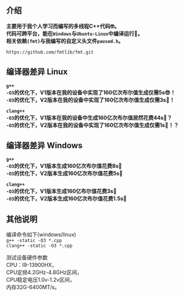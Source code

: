 ## 介绍
**主要用于我个人学习而编写的多线程C++代码🤓。**  
**代码可跨平台，能在`Windows`与`Ubuntu-Linux`中编译运行💪。**  
**相关依赖`{fmt}`与我编写的自定义头文件`paused.h`。**  
``` text
https://github.com/fmtlib/fmt.git
```
## 编译器差异 Linux
**`g++`**  
**`-O3`的优化下，V1版本在我的设备中实现了160亿次布尔值生成仅需5s😎！**  
**`-O3`的优化下，V2版本在我的设备中实现了160亿次布尔值生成仅需3s🤯！**  
  
**`clang++`**  
**`-O3`的优化下，V1版本在我的设备中生成160亿次布尔值居然花费44s🤔？**  
**`-O3`的优化下，V2版本在我的设备中实现了160亿次布尔值生成仅需1s🤯！？**  
## 编译器差异 Windows
**`g++`**  
**`-O3`的优化下，V1版本生成160亿次布尔值花费8s💪**  
**`-O3`的优化下，V2版本生成160亿次布尔值花费5s💪**  
  
**`clang++`**  
**`-O3`的优化下，V1版本生成160亿布尔值花费3s🤯**  
**`-O3`的优化下，V2版本生成160亿次布尔值花费1.5s🤯**  
## 其他说明
编译命令如下(windows/linux)  
`g++ -static -O3 *.cpp`  
`clang++ -static -O3 *.cpp`  
  
测试设备硬件参数  
CPU：I9-13900HX，  
CPU定频4.2GHz-4.8GHz区间，  
CPU稳定电压1.0v-1.2v区间，  
内存32G-6400MT/s。  
